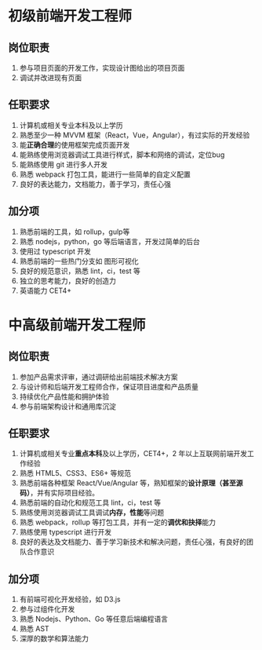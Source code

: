 # 初级前端开发工程师

## 岗位职责
1. 参与项目页面的开发工作，实现设计图给出的项目页面
2. 调试并改进现有页面

## 任职要求
1. 计算机或相关专业本科及以上学历
2. 熟悉至少一种 MVVM 框架（React，Vue，Angular），有过实际的开发经验
3. 能**正确合理**的使用框架完成页面开发
4. 能熟练使用浏览器调试工具进行样式，脚本和网络的调试，定位bug
5. 能熟练使用 git 进行多人开发
6. 熟悉 webpack 打包工具，能进行一些简单的自定义配置
7. 良好的表达能力，文档能力，善于学习，责任心强

## 加分项
1. 熟悉前端的工具，如 rollup，gulp等
2. 熟悉 nodejs，python，go 等后端语言，开发过简单的后台
3. 使用过 typescript 开发
4. 熟悉前端的一些热门分支如 图形可视化
5. 良好的规范意识，熟悉 lint，ci，test 等
6. 独立的思考能力，良好的创造力
7. 英语能力 CET4+

# 中高级前端开发工程师

## 岗位职责
1. 参加产品需求评审，通过调研给出前端技术解决方案
2. 与设计师和后端开发工程师合作，保证项目进度和产品质量
3. 持续优化产品性能和拥护体验
4. 参与前端架构设计和通用库沉淀

## 任职要求
1. 计算机或相关专业**重点本科**及以上学历，CET4+，2 年以上互联网前端开发工作经验
2. 熟悉 HTML5、CSS3、ES6+ 等规范
3. 熟悉前端各种框架 React/Vue/Angular 等，熟知框架的**设计原理（甚至源码）**，并有实际项目经验。
4. 熟悉前端的自动化和规范工具 lint，ci，test 等
5. 熟练使用浏览器调试工具调试**内存，性能**等问题
6. 熟悉 webpack，rollup 等打包工具，并有一定的**调优和抉择**能力
7. 熟练使用 typescript 进行开发
8. 良好的表达及文档能力、善于学习新技术和解决问题，责任心强，有良好的团队合作意识

## 加分项
1. 有前端可视化开发经验，如 D3.js
1. 参与过组件化开发
3. 熟悉 Nodejs、Python、Go 等任意后端编程语言
5. 熟悉 AST
6. 深厚的数学和算法能力
